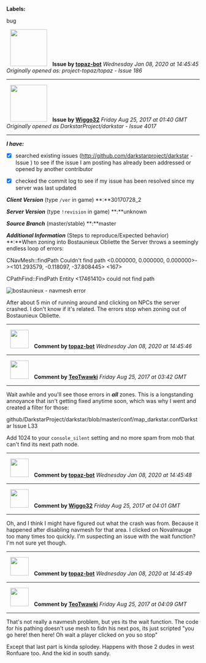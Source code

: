 **Labels:**

bug



<a href="https://github.com/topaz-bot"><img src="https://avatars3.githubusercontent.com/u/59651103?v=4" width="96" height="96" hspace="10"></img></a> **Issue by [topaz-bot](https://github.com/topaz-bot)**
_Wednesday Jan 08, 2020 at 14:45:45_
_Originally opened as: project-topaz/topaz - Issue 186_

----

<a href="https://github.com/Wiggo32"><img src="https://avatars2.githubusercontent.com/u/30469395?v=4"  width="96" height="96" hspace="10"></img></a> **Issue by [Wiggo32](https://github.com/Wiggo32)**
_Friday Aug 25, 2017 at 01:40 GMT_
_Originally opened as DarkstarProject/darkstar - Issue 4017_

----

<!-- place 'x' mark between square [] brackets to checkmark box -->

**_I have:_**

- [x] searched existing issues (http://github.com/darkstarproject/darkstar - Issue ) to see if the issue I am posting has already been addressed or opened by another contributor
- [x] checked the commit log to see if my issue has been resolved since my server was last updated


<!-- Issues will be closed without being looked into if the following information is missing (unless its not applicable). -->

**_Client Version_** (type `/ver` in game) **:**30170728_2


**_Server Version_** (type `!revision` in game) **:**unknown


**_Source Branch_** (master/stable) **:**master


**_Additional Information_** (Steps to reproduce/Expected behavior) **:**When zoning into Bostaunieux Obliette the Server throws a seemingly endless loop of errors: 

CNavMesh::findPath Couldn't find path <0.000000, 0.000000, 0.000000>-><101.293579, -0.118097, -37.808445> <167>
CPathFind::FindPath Entity <17461410> could not find path

![bostaunieux - navmesh error](https://user-images.githubusercontent.com/30469395/29696003-8f2dc348-890b-11e7-9d4d-f24b9e3d29a6.jpg)

After about 5 min of running around and clicking on NPCs the server crashed. I don't know if it's related. The errors stop when zoning out of Bostaunieux Obliette.






----
<a href="https://github.com/topaz-bot"><img src="https://avatars3.githubusercontent.com/u/59651103?v=4" width="48" height="48" hspace="10"></img></a> **Comment by [topaz-bot](https://github.com/topaz-bot)**
_Wednesday Jan 08, 2020 at 14:45:46_

----

<a href="https://github.com/TeoTwawki"><img src="https://avatars0.githubusercontent.com/u/6871475?v=4"  width="48" height="48" hspace="10"></img></a> **Comment by [TeoTwawki](https://github.com/TeoTwawki)**
_Friday Aug 25, 2017 at 03:42 GMT_

----

Wait awhile and you'll see those errors in ***all*** zones. This is a longstanding annoyance that isn't getting fixed anytime soon, which was why I went and created a filter for those:
github/DarkstarProject/darkstar/blob/master/conf/map_darkstar.confDarkstar Issue L33

Add 1024 to your `console_silent` setting and no more spam from mob that can't find its next path node.



----
<a href="https://github.com/topaz-bot"><img src="https://avatars3.githubusercontent.com/u/59651103?v=4" width="48" height="48" hspace="10"></img></a> **Comment by [topaz-bot](https://github.com/topaz-bot)**
_Wednesday Jan 08, 2020 at 14:45:48_

----

<a href="https://github.com/Wiggo32"><img src="https://avatars2.githubusercontent.com/u/30469395?v=4"  width="48" height="48" hspace="10"></img></a> **Comment by [Wiggo32](https://github.com/Wiggo32)**
_Friday Aug 25, 2017 at 04:01 GMT_

----

Oh, and I think I might have figured out what the crash was from. Because it happened after disabling navmesh for that area. I clicked on Novalmauge too many times too quickly. I'm suspecting an issue with the wait function? I'm not sure yet though.



----
<a href="https://github.com/topaz-bot"><img src="https://avatars3.githubusercontent.com/u/59651103?v=4" width="48" height="48" hspace="10"></img></a> **Comment by [topaz-bot](https://github.com/topaz-bot)**
_Wednesday Jan 08, 2020 at 14:45:49_

----

<a href="https://github.com/TeoTwawki"><img src="https://avatars0.githubusercontent.com/u/6871475?v=4"  width="48" height="48" hspace="10"></img></a> **Comment by [TeoTwawki](https://github.com/TeoTwawki)**
_Friday Aug 25, 2017 at 04:09 GMT_

----

That's not really a navmesh problem, but yes its the wait function. The code for his pathing doesn't use mesh to fidn his next pos, its just scripted "you go here! then here! Oh wait a player clicked on you so stop"

Except that last part is kinda splodey. Happens with those 2 dudes in west Ronfuare too. And the kid in south sandy.

